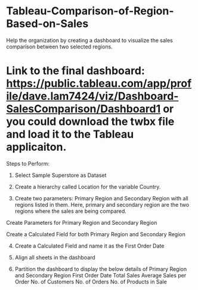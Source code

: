 # Tableau-Comparison-of-Region-Based-on-Sales
Help the organization by creating a dashboard to visualize the sales comparison between two selected regions.

Link to the final dashboard: https://public.tableau.com/app/profile/dave.lam7424/viz/Dashboard-SalesComparison/Dashboard1
or you could download the twbx file and load it to the Tableau applicaiton.
===========================================================================


Steps to Perform: 

1. Select Sample Superstore as Dataset  

2. Create a hierarchy called Location for the variable Country. 

3. Create two parameters: Primary Region and Secondary Region with all regions listed in them. Here, primary and secondary region are the two regions where the sales are being compared.

Create Parameters for Primary Region and Secondary Region

Create a Calculated Field for both Primary Region and Secondary Region

4. Create a Calculated Field and name it as the First Order Date

5. Align all sheets in the dashboard

6. Partition the dashboard to display the below details of Primary Region and Secondary Region
First Order Date
Total Sales
Average Sales per Order
No. of Customers
No. of Orders
No. of Products in Sale
